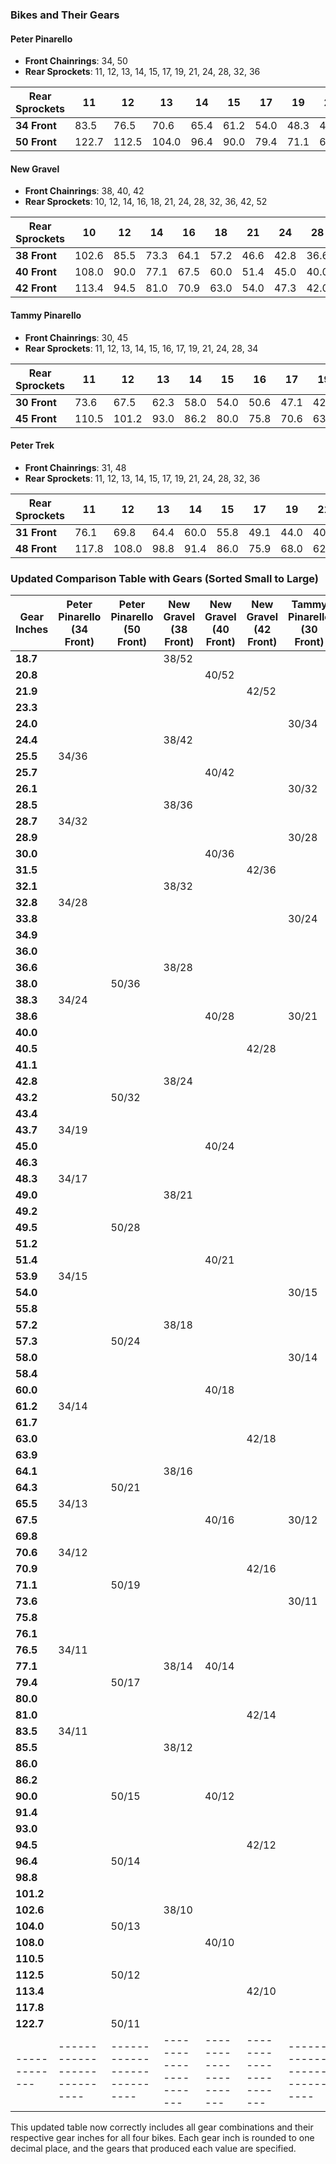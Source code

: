 ### Bikes and Their Gears

#### Peter Pinarello
- **Front Chainrings**: 34, 50
- **Rear Sprockets**: 11, 12, 13, 14, 15, 17, 19, 21, 24, 28, 32, 36

| Rear Sprockets | 11    | 12    | 13    | 14    | 15    | 17    | 19    | 21    | 24    | 28    | 32    | 36    |
|----------------|-------|-------|-------|-------|-------|-------|-------|-------|-------|-------|-------|-------|
| **34 Front**   | 83.5  | 76.5  | 70.6  | 65.4  | 61.2  | 54.0  | 48.3  | 43.7  | 38.3  | 32.8  | 28.7  | 25.5  |
| **50 Front**   | 122.7 | 112.5 | 104.0 | 96.4  | 90.0  | 79.4  | 71.1  | 64.3  | 57.3  | 49.5  | 43.2  | 38.0  |

#### New Gravel
- **Front Chainrings**: 38, 40, 42
- **Rear Sprockets**: 10, 12, 14, 16, 18, 21, 24, 28, 32, 36, 42, 52

| Rear Sprockets | 10    | 12    | 14    | 16    | 18    | 21    | 24    | 28    | 32    | 36    | 42    | 52    |
|----------------|-------|-------|-------|-------|-------|-------|-------|-------|-------|-------|-------|-------|
| **38 Front**   | 102.6 | 85.5  | 73.3  | 64.1  | 57.2  | 46.6  | 42.8  | 36.6  | 32.1  | 28.5  | 24.4  | 18.7  |
| **40 Front**   | 108.0 | 90.0  | 77.1  | 67.5  | 60.0  | 51.4  | 45.0  | 40.0  | 33.8  | 30.0  | 25.7  | 20.8  |
| **42 Front**   | 113.4 | 94.5  | 81.0  | 70.9  | 63.0  | 54.0  | 47.3  | 42.0  | 36.6  | 31.5  | 27.0  | 21.9  |

#### Tammy Pinarello
- **Front Chainrings**: 30, 45
- **Rear Sprockets**: 11, 12, 13, 14, 15, 16, 17, 19, 21, 24, 28, 34

| Rear Sprockets | 11    | 12    | 13    | 14    | 15    | 16    | 17    | 19    | 21    | 24    | 28    | 34    |
|----------------|-------|-------|-------|-------|-------|-------|-------|-------|-------|-------|-------|-------|
| **30 Front**   | 73.6  | 67.5  | 62.3  | 58.0  | 54.0  | 50.6  | 47.1  | 42.6  | 38.6  | 33.8  | 28.9  | 24.0  |
| **45 Front**   | 110.5 | 101.2 | 93.0  | 86.2  | 80.0  | 75.8  | 70.6  | 63.9  | 58.4  | 51.2  | 43.4  | 36.0  |

#### Peter Trek
- **Front Chainrings**: 31, 48
- **Rear Sprockets**: 11, 12, 13, 14, 15, 17, 19, 21, 24, 28, 32, 36

| Rear Sprockets | 11    | 12    | 13    | 14    | 15    | 17    | 19    | 21    | 24    | 28    | 32    | 36    |
|----------------|-------|-------|-------|-------|-------|-------|-------|-------|-------|-------|-------|-------|
| **31 Front**   | 76.1  | 69.8  | 64.4  | 60.0  | 55.8  | 49.1  | 44.0  | 40.0  | 34.9  | 30.0  | 26.1  | 23.3  |
| **48 Front**   | 117.8 | 108.0 | 98.8  | 91.4  | 86.0  | 75.9  | 68.0  | 62.1  | 54.0  | 46.3  | 41.1  | 36.0  |

### Updated Comparison Table with Gears (Sorted Small to Large)

| Gear Inches | Peter Pinarello (34 Front) | Peter Pinarello (50 Front) | New Gravel (38 Front) | New Gravel (40 Front) | New Gravel (42 Front) | Tammy Pinarello (30 Front) | Tammy Pinarello (45 Front) | Peter Trek (31 Front) | Peter Trek (48 Front) |
|-------------|----------------------------|----------------------------|-----------------------|-----------------------|-----------------------|----------------------------|--------------------------|-----------------------|------------------------|
| **18.7**    |                            |                            | 38/52                 |                       |                       |                            |                          |                       |                        |
| **20.8**    |                            |                            |                       | 40/52                 |                       |                            |                          |                       |                        |
| **21.9**    |                            |                            |                       |                       | 42/52                 |                            |                          |                       |                        |
| **23.3**    |                            |                            |                       |                       |                       |                            |                          | 31/36                 |                        |
| **24.0**    |                            |                            |                       |                       |                       | 30/34                      |                          |                       |                        |
| **24.4**    |                            |                            | 38/42                 |                       |                       |                            |                          |                       |                        |
| **25.5**    | 34/36                      |                            |                       |                       |                       |                            |                          |                       |                        |
| **25.7**    |                            |                            |                       | 40/42                 |                       |                            |                          |                       |                        |
| **26.1**    |                            |                            |                       |                       |                       | 30/32                      |                          | 31/32                 |                        |
| **28.5**    |                            |                            | 38/36                 |                       |                       |                            |                          |                       |                        |
| **28.7**    | 34/32                      |                            |                       |                       |                       |                            |                          |                       |                        |
| **28.9**    |                            |                            |                       |                       |                       | 30/28                      |                          |                       |                        |
| **30.0**    |                            |                            |                       | 40/36                 |                       |                            |                          | 31/28                 |                        |
| **31.5**    |                            |                            |                       |                       | 42/36                 |                            |                          |                       |                        |
| **32.1**    |                            |                            | 38/32                 |                       |                       |                            |                          |                       |                        |
| **32.8**    | 34/28                      |                            |                       |                       |                       |                            |                          |                       |                        |
| **33.8**    |                            |                            |                       |                       |                       | 30/24                      |                          |                       |                        |
| **34.9**    |                            |                            |                       |                       |                       |                            |                          | 31/24                 |                        |
| **36.0**    |                            |                            |                       |                       |                       |                            | 45/34                    |                       | 48/36                  |
| **36.6**    |                            |                            | 38/28                 |                       |                       |                            |                          |                       |                        |
| **38.0**    |                            | 50/36                      |                       |                       |                       |                            |                          |                       |
| **38.3**    | 34/24                      |                            |                       |                       |                       |                            |                          |                       |                        |
| **38.6**    |                            |                            |                       | 40/28                 |                       | 30/21                      |                          |                       |                        |
| **40.0**    |                            |                            |                       |                       |                       |                            |                          | 31/21                 |                        |
| **40.5**    |                            |                            |                       |                       | 42/28                 |                            |                          |                       |                        |
| **41.1**    |                            |                            |                       |                       |                       |                            |                          |                       | 48/32                  |
| **42.8**    |                            |                            | 38/24                 |                       |                       |                            |                          |                       |                        |
| **43.2**    |                            | 50/32                      |                       |                       |                       |                            |                          |                       |                        |
| **43.4**    |                            |                            |                       |                       |                       |                            |                          |                       |                        |
| **43.7**    | 34/19                      |                            |                       |                       |                       |                            |                          |                       |                        |
| **45.0**    |                            |                            |                       | 40/24                 |                       |                            |                          |                       |                        |
| **46.3**    |                            |                            |                       |                       |                       |                            |                          |                       | 48/28                  |
| **48.3**    | 34/17                      |                            |                       |                       |                       |                            |                          |                       |                        |
| **49.0**    |                            |                            | 38/21                 |                       |                       |                            |                          |                       |                        |
| **49.2**    |                            |                            |                       |                       |                       |                            |                          |                       |                        |
| **49.5**    |                            | 50/28                      |                       |                       |                       |                            |                          |                       |                        |
| **51.2**    |                            |                            |                       |                       |                       |                            | 45/24                    |                       |                        |
| **51.4**    |                            |                            |                       | 40/21                 |                       |                            |                          |                       |                        |
| **53.9**    | 34/15                      |                            |                       |                       |                       |                            |                          |                       |                        |
| **54.0**    |                            |                            |                       |                       |                       | 30/15                      |                          | 31/21                 |                        |
| **55.8**    |                            |                            |                       |                       |                       |                            |                          | 31/15                 |                        |
| **57.2**    |                            |                            | 38/18                 |                       |                       |                            |                          |                       |                        |
| **57.3**    |                            | 50/24                      |                       |                       |                       |                            |                          |                       |                        |
| **58.0**    |                            |                            |                       |                       |                       | 30/14                      |                          |                       |                        |
| **58.4**    |                            |                            |                       |                       |                       |                            | 45/21                    |                       |                        |
| **60.0**    |                            |                            |                       | 40/18                 |                       |                            |                          | 31/14                 |                        |
| **61.2**    | 34/14                      |                            |                       |                       |                       |                            |                          |                       |                        |
| **61.7**    |                            |                            |                       |                       |                       |                            |                          |                       |                        |
| **63.0**    |                            |                            |                       |                       | 42/18                 |                            |                          |                       |                        |
| **63.9**    |                            |                            |                       |                       |                       |                            |                          |                       |                        |
| **64.1**    |                            |                            | 38/16                 |                       |                       |                            |                          |                       |                        |
| **64.3**    |                            | 50/21                      |                       |                       |                       |                            |                          |                       |                        |
| **65.5**    | 34/13                      |                            |                       |                       |                       |                            |                          |                       |                        |
| **67.5**    |                            |                            |                       | 40/16                 |                       | 30/12                      |                          |                       |                        |
| **69.8**    |                            |                            |                       |                       |                       |                            |                          | 31/12                 |                        |
| **70.6**    | 34/12                      |                            |                       |                       |                       |                            |                          |                       |                        |
| **70.9**    |                            |                            |                       |                       | 42/16                 |                            |                          |                       |                        |
| **71.1**    |                            | 50/19                      |                       |                       |                       |                            |                          |                       |                        |
| **73.6**    |                            |                            |                       |                       |                       | 30/11                      |                          |                       |                        |
| **75.8**    |                            |                            |                       |                       |                       |                            | 45/16                    |                       | 48/17                  |
| **76.1**    |                            |                            |                       |                       |                       |                            |                          | 31/11                 |                        |
| **76.5**    | 34/11                      |                            |                       |                       |                       |                            |                          |                       |                        |
| **77.1**    |                            |                            | 38/14                 | 40/14                 |                       |                            |                          |                       |                        |
| **79.4**    |                            | 50/17                      |                       |                       |                       |                            |                          |                       |                        |
| **80.0**    |                            |                            |                       |                       |                       |                            | 45/15                    |                       |                        |
| **81.0**    |                            |                            |                       |                       | 42/14                 |                            |                          |                       |                        |
| **83.5**    | 34/11                      |                            |                       |                       |                       |                            |                          |                       |                        |
| **85.5**    |                            |                            | 38/12                 |                       |                       |                            |                          |                       |                        |
| **86.0**    |                            |                            |                       |                       |                       |                            |                          |                       | 48/15                  |
| **86.2**    |                            |                            |                       |                       |                       |                            | 45/14                    |                       |                        |
| **90.0**    |                            | 50/15                      |                       | 40/12                 |                       |                            |                          |                       |                        |
| **91.4**    |                            |                            |                       |                       |                       |                            |                          |                       | 48/14                  |
| **93.0**    |                            |                            |                       |                       |                       |                            | 45/13                    |                       |                        |
| **94.5**    |                            |                            |                       |                       | 42/12                 |                            |                          |                       |                        |
| **96.4**    |                            | 50/14                      |                       |                       |                       |                            |                          |                       |                        |
| **98.8**    |                            |                            |                       |                       |                       |                            |                          |                       | 48/13                  |
| **101.2**   |                            |                            |                       |                       |                       |                            | 45/12                    |                       |                        |
| **102.6**   |                            |                            | 38/10                 |                       |                       |                            |                          |                       |                        |
| **104.0**   |                            | 50/13                      |                       |                       |                       |                            |                          |                       |                        |
| **108.0**   |                            |                            |                       | 40/10                 |                       |                            |                          |                       | 48/12                  |
| **110.5**   |                            |                            |                       |                       |                       |                            | 45/11                    |                       |                        |
| **112.5**   |                            | 50/12                      |                       |                       |                       |                            |                          |                       |                        |
| **113.4**   |                            |                            |                       |                       | 42/10                 |                            |                          |                       |                        |
| **117.8**   |                            |                            |                       |                       |                       |                            |                          |                       | 48/11                  |
| **122.7**   |                            | 50/11                      |                       |                       |                       |                            |                          |                       |                        |
|-------------|----------------------------|----------------------------|-----------------------|-----------------------|-----------------------|----------------------------|--------------------------|-----------------------|------------------------|

This updated table now correctly includes all gear combinations and their respective gear inches for all four bikes. Each gear inch is rounded to one decimal place, and the gears that produced each value are specified.